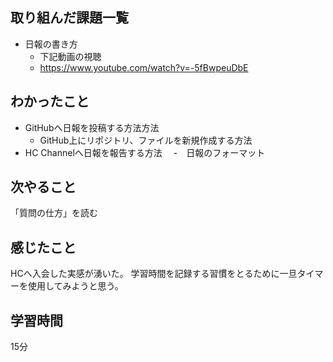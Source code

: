 ## 取り組んだ課題一覧

- 日報の書き方
  - 下記動画の視聴   
  - https://www.youtube.com/watch?v=-5fBwpeuDbE

## わかったこと

- GitHubへ日報を投稿する方法方法
  - GitHub上にリポジトリ、ファイルを新規作成する方法
- HC Channelへ日報を報告する方法
　-　日報のフォーマット 

## 次やること

「質問の仕方」を読む

## 感じたこと

HCへ入会した実感が湧いた。
学習時間を記録する習慣をとるために一旦タイマーを使用してみようと思う。

## 学習時間

15分
